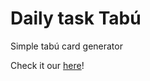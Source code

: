 # Daily task Tabú
Simple tabú card generator

Check it our [here](https://pabloqb2000.github.io/DailyTasks/)!
